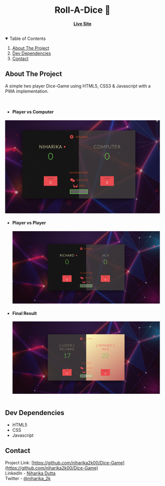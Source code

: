 <h1 align="center"> Roll-A-Dice 🎲 </h1>
  <p align="center">
    <a href="https://niharika2k00.github.io/Dice-Game/"> <b> Live Site </b></a> </br> </br>
  </p>
</p>

<!-- TABLE OF CONTENTS -->
<details open="open">
  <summary>Table of Contents</summary>
  <ol>
    <li><a href="#about-the-project">About The Project</a></li>
    <li><a href="#dev-dependencies">Dev Dependencies</a></li>
    <li><a href="#contact">Contact</a></li>  </ol>
</details>


<!-- ABOUT THE PROJECT -->

## About The Project

A simple two player Dice-Game using HTML5, CSS3 & Javascript with a PWA implementation.

</br>

- #### Player vs Computer
<img src="./screen-shots/img1.png" alt=""/> <br/>

- #### Player vs Player
  <img src="./screen-shots/img3.png" alt=""/> <br/>

- #### Final Result
  <img src="./screen-shots/img2.png" alt=""/> <br/>
  <br>

## Dev Dependencies

- HTML5
- CSS
- Javascript

<!-- CONTACT -->

## Contact

Project Link: [https://github.com/niharika2k00/Dice-Game](https://github.com/niharika2k00/Dice-Game)<br/>
LinkedIn - [Niharika Dutta](https://www.linkedin.com/in/niharika-dutta-ab40a11a6/)<br/>
Twitter - [@niharika_2k](https://twitter.com/niharika_2k)<br/>

